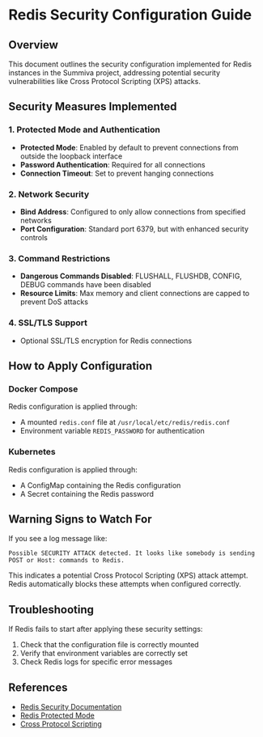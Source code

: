# Redis Security Configuration Guide

## Overview
This document outlines the security configuration implemented for Redis instances in the Summiva project, addressing potential security vulnerabilities like Cross Protocol Scripting (XPS) attacks.

## Security Measures Implemented

### 1. Protected Mode and Authentication
- **Protected Mode**: Enabled by default to prevent connections from outside the loopback interface
- **Password Authentication**: Required for all connections
- **Connection Timeout**: Set to prevent hanging connections

### 2. Network Security
- **Bind Address**: Configured to only allow connections from specified networks
- **Port Configuration**: Standard port 6379, but with enhanced security controls

### 3. Command Restrictions
- **Dangerous Commands Disabled**: FLUSHALL, FLUSHDB, CONFIG, DEBUG commands have been disabled
- **Resource Limits**: Max memory and client connections are capped to prevent DoS attacks

### 4. SSL/TLS Support
- Optional SSL/TLS encryption for Redis connections

## How to Apply Configuration

### Docker Compose
Redis configuration is applied through:
- A mounted `redis.conf` file at `/usr/local/etc/redis/redis.conf`
- Environment variable `REDIS_PASSWORD` for authentication

### Kubernetes
Redis configuration is applied through:
- A ConfigMap containing the Redis configuration
- A Secret containing the Redis password

## Warning Signs to Watch For

If you see a log message like:
```
Possible SECURITY ATTACK detected. It looks like somebody is sending POST or Host: commands to Redis.
```

This indicates a potential Cross Protocol Scripting (XPS) attack attempt. Redis automatically blocks these attempts when configured correctly.

## Troubleshooting

If Redis fails to start after applying these security settings:
1. Check that the configuration file is correctly mounted
2. Verify that environment variables are correctly set
3. Check Redis logs for specific error messages

## References
- [Redis Security Documentation](https://redis.io/topics/security)
- [Redis Protected Mode](https://redis.io/topics/security#protected-mode)
- [Cross Protocol Scripting](https://www.exploit-db.com/docs/english/47655-redis---ssrf-to-get-remote-code-execution.pdf)
